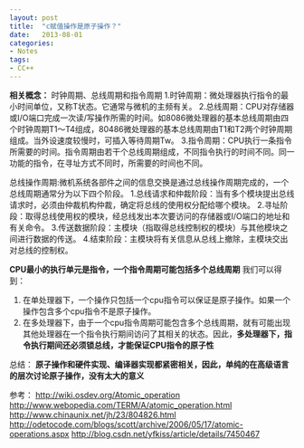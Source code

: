 ```yaml
---
layout: post
title:  "c赋值操作是原子操作？"
date:   2013-08-01
categories: 
- Notes 
tags:
- CC++
---
```


**相关概念：**
时钟周期、总线周期和指令周期
1.时钟周期：微处理器执行指令的最小时间单位，又称T状态。它通常与微机的主频有关。
2.总线周期：CPU对存储器或I/O端口完成一次读/写操作所需的时间。如8086微处理器的基本总线周期由四个时钟周期T1～T4组成，80486微处理器的基本总线周期由T1和T2两个时钟周期组成。当外设速度较慢时，可插入等待周期Tw。
3.指令周期：CPU执行一条指令所需要的时间。指令周期由若干个总线周期组成，不同指令执行的时间不同。同一功能的指令，在寻址方式不同时，所需要的时间也不同。

总线操作周期:微机系统各部件之间的信息交换是通过总线操作周期完成的，一个总线周期通常分为以下四个阶段。
1.总线请求和仲裁阶段：当有多个模块提出总线请求时，必须由仲裁机构仲裁，确定将总线的使用权分配给哪个模块。
2.寻址阶段：取得总线使用权的模块，经总线发出本次要访问的存储器或I/O端口的地址和有关命令。
3.传送数据阶段：主模块（指取得总线控制权的模块）与其他模块之间进行数据的传送。
4.结束阶段：主模块将有关信息从总线上撤除，主模块交出对总线的控制权。

**CPU最小的执行单元是指令，一个指令周期可能包括多个总线周期**
我们可以得到：
1. 在单处理器下，一个操作只包括一个cpu指令可以保证是原子操作。如果一个操作包含多个cpu指令不是原子操作。
2. 在多处理器下，由于一个cpu指令周期可能包含多个总线周期，就有可能出现其他处理器在一个指令执行期间访问了其相关的状态。因此，**多处理器下，指令执行期间还必须锁总线，才能保证CPU指令的原子性**


总结：
**原子操作和硬件实现、编译器实现都紧密相关，因此，单纯的在高级语言的层次讨论原子操作，没有太大的意义**

参考：
http://wiki.osdev.org/Atomic_operation
http://www.webopedia.com/TERM/A/atomic_operation.html
http://www.chinaunix.net/jh/23/804826.html
http://odetocode.com/blogs/scott/archive/2006/05/17/atomic-operations.aspx
http://blog.csdn.net/yfkiss/article/details/7450467
